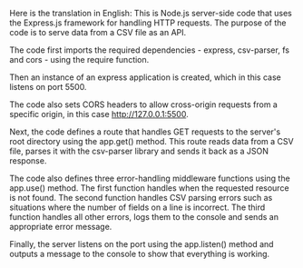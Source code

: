 Here is the translation in English: This is Node.js server-side code that uses the Express.js framework for handling HTTP requests. The purpose of the code is to serve data from a CSV file as an API.

The code first imports the required dependencies - express, csv-parser, fs and cors - using the require function.

Then an instance of an express application is created, which in this case listens on port 5500.

The code also sets CORS headers to allow cross-origin requests from a specific origin, in this case http://127.0.0.1:5500.

Next, the code defines a route that handles GET requests to the server's root directory using the app.get() method. This route reads data from a CSV file, parses it with the csv-parser library and sends it back as a JSON response.

The code also defines three error-handling middleware functions using the app.use() method. The first function handles when the requested resource is not found. The second function handles CSV parsing errors such as situations where the number of fields on a line is incorrect. The third function handles all other errors, logs them to the console and sends an appropriate error message.

Finally, the server listens on the port using the app.listen() method and outputs a message to the console to show that everything is working.